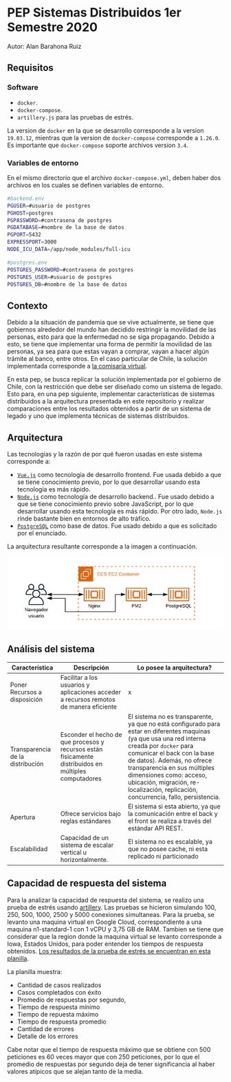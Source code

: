 
# PEP Sistemas Distribuidos 1er Semestre 2020
Autor: Alan Barahona Ruiz

## Requisitos

### Software

* `docker`.
* `docker-compose`.
* `artillery.js` para las pruebas de estrés.

La version de `docker` en la que se desarrollo corresponde a la version `19.03.12`, mientras que la version de `docker-compose` corresponde a `1.26.0`. Es importante que `docker-compose` soporte archivos version `3.4`.

### Variables de entorno

En el mismo directorio que el archivo `docker-compose.yml`, deben haber dos archivos en los cuales se definen variables de entorno.

```bash
#backend.env
PGUSER=#usuario de postgres
PGHOST=postgres
PGPASSWORD=#contrasena de postgres
PGDATABASE=#nombre de la base de datos
PGPORT=5432
EXPRESSPORT=3000
NODE_ICU_DATA=/app/node_modules/full-icu
```

```bash
#postgres.env
POSTGRES_PASSWORD=#contrasena de postgres
POSTGRES_USER=#usuario de postgres
POSTGRES_DB=#nombre de la base de datos
```

## Contexto

Debido a la situación de pandemia que se vive actualmente, se tiene que gobiernos alrededor del mundo han decidido restringir la movilidad de las personas, esto para que la enfermedad no se siga propagando. Debido a esto, se tiene que implementar una forma de permitir la movilidad de las personas, ya sea para que estas vayan a comprar, vayan a hacer algún trámite al banco, entre otros. En el caso particular de Chile, la solución implementada corresponde a [la comisaría virtual](https://www.comisariavirtual.cl).

En esta pep, se busca replicar la solución implementada por el gobierno de Chile, con la restricción que debe ser diseñado como un sistema de legado. Esto para, en una pep siguiente, implementar características de sistemas distribuidos a la arquitectura presentada en este repositorio y realizar comparaciones entre los resultados obtenidos a partir de un sistema de legado y uno que implementa técnicas de sistemas distribuidos.

## Arquitectura

Las tecnologías y la razón de por qué fueron usadas en este sistema corresponde a:
* [`Vue.js`](https://www.vuejs.org) como tecnología de desarrollo frontend. Fue usada debido a que se tiene conocimiento previo, por lo que desarrollar usando esta tecnología es más rápido.
* [`Node.js`](https://www.nodejs.org) como tecnología de desarrollo backend.. Fue usado debido a que se tiene conocimiento previo sobre JavaScript, por lo que desarrollar usando esta tecnología es más rápido. Por otro lado, `Node.js` rinde bastante bien en entornos de alto tráfico.
* [`PostgreSQL`](https://www.postgresql.org) como base de datos. Fue usado debido a que es solicitado por el enunciado.

La arquitectura resultante corresponde a la imagen a continuación.

![Arquitectura](./images/diagrama.png "Arquitectura")
## Análisis del sistema

Característica | Descripción | Lo posee la arquitectura?
--- | --- | ---
Poner Recursos a disposición | Facilitar a los usuarios y aplicaciones acceder a recursos remotos de manera eficiente | x
Transparencia de la distribución | Esconder el hecho de que procesos y recursos están físicamente distribuidos en múltiples computadores | El sistema no es transparente, ya que no está configurado para estar en diferentes maquinas (ya que usa una red interna creada por `docker` para comunicar el back con la base de datos). Además, no ofrece transparencia en sus múltiples dimensiones como: acceso, ubicación, migración, re-localización, replicación, concurrencia, fallo, persistencia.
Apertura | Ofrece servicios bajo reglas estándares | El sistema si esta abierto, ya que la comunicación entre el back y el front se realiza a través del estándar API REST.
Escalabilidad | Capacidad de un sistema de escalar  vertical u horizontalmente. | El sistema no es escalable, ya que no posee cache, ni esta replicado ni particionado

## Capacidad de respuesta del sistema

Para la analizar la capacidad de respuesta del sistema, se realizo una prueba de estrés usando [artillery](https://artillery.io). Las pruebas se hicieron simulando 100, 250, 500, 1000, 2500 y 5000 conexiones simultaneas. Para la prueba, se levanto una maquina virtual en Google Cloud, correspondiente a una maquina n1-standard-1 con 1 vCPU y 3,75 GB de RAM. Tambien se tiene que considerar que la region donde la maquina virtual se levanto corresponde a Iowa, Estados Unidos, para poder entender los tiempos de respuesta obtenidos. [Los resultados de la prueba de estrés se encuentran en esta planilla](https://docs.google.com/spreadsheets/d/1xauJOl_u-d2BEOttfCl8fi3rYAg5asfyE_gBGSF0Z60/edit?usp=sharing).

La planilla muestra:

* Cantidad de casos realizados
* Casos completados con éxito
* Promedio de respuestas por segundo, 
* Tiempo de respuesta mínimo
* Tiempo de repuesta máximo
* Tiempo de respuesta promedio
* Cantidad de errores
* Detalle de los errores

Cabe notar que el tiempo de respuesta máximo que se obtiene con 500 peticiones es 60 veces mayor que con 250 peticiones, por lo que el promedio de respuestas por segundo deja de tener significancia al haber valores atípicos que se alejan tanto de la media.